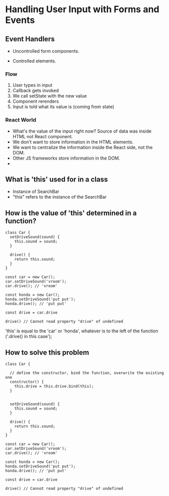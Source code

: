# Handling User Input with Forms and Events

## Event Handlers

- Uncontrolled form components.

- Controlled elements.

### Flow

1. User types in input
2. Callback gets invoked
3. We call setState with the new value
4. Component rerenders
5. Input is told what its value is (coming from state)

### React World

- What's the value of the input right now? Source of data was inside HTML not React component.
- We don't want to store information in the HTML elements.
- We want to centralize the information inside the React side, not the DOM.
- Other JS frameworks store information in the DOM.
-

## What is 'this' used for in a class

- Instance of SearchBar
- "this" refers to the instance of the SearchBar

## How is the value of 'this' determined in a function?

```
class Car {
  setDriveSound(sound) {
    this.sound = sound;
  }

  drive() {
    return this.sound;
  }
}

const car = new Car();
car.setDriveSound('vroom');
car.drive(); // 'vroom'

const honda = new Car();
honda.setDriveSound('put put');
honda.drive(); // 'put put'

const drive = car.drive

drive() // Cannot read property "drive" of undefined

```

'this' is equal to the 'car' or 'honda', whatever is to the left of the function ('.drive() in this case');

## How to solve this problem

```
class Car {

  // define the constructor, bind the function, overwrite the existing one
  constructor() {
    this.drive = this.drive.bind(this);
  }


  setDriveSound(sound) {
    this.sound = sound;
  }

  drive() {
    return this.sound;
  }
}

const car = new Car();
car.setDriveSound('vroom');
car.drive(); // 'vroom'

const honda = new Car();
honda.setDriveSound('put put');
honda.drive(); // 'put put'

const drive = car.drive

drive() // Cannot read property "drive" of undefined

```
